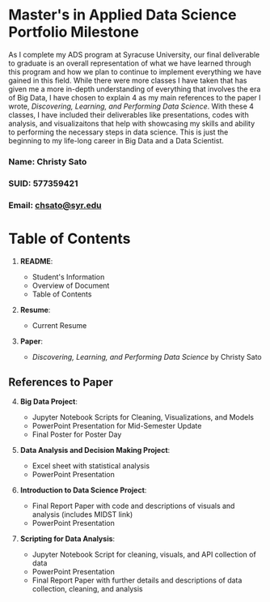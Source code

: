 # Master's in Applied Data Science Portfolio Milestone
As I complete my ADS program at Syracuse University, our final deliverable to graduate is an overall representation of what we have learned through this program and how we plan to continue to implement everything we have gained in this field. While there were more classes I have taken that has given me a more in-depth understanding of everything that involves the era of Big Data, I have chosen to explain 4 as my main references to the paper I wrote, *Discovering, Learning, and Performing Data Science*. With these 4 classes, I have included their deliverables like presentations, codes with analysis, and visualizaitons that help with showcasing my skills and ability to performing the necessary steps in data science. This is just the beginning to my life-long career in Big Data and a Data Scientist.

### **Name:** Christy Sato 
### **SUID:** 577359421
### **Email:** chsato@syr.edu

# Table of Contents
  1. **README**: 
     - Student's Information
     - Overview of Document
     - Table of Contents
 
  2. **Resume**: 
     - Current Resume
 
  3. **Paper**: 
     - *Discovering, Learning, and Performing Data Science* by Christy Sato
 
  ## References to Paper
  4. **Big Data Project**:
     - Jupyter Notebook Scripts for Cleaning, Visualizations, and Models
     - PowerPoint Presentation for Mid-Semester Update
     - Final Poster for Poster Day
  
  5. **Data Analysis and Decision Making Project**: 
     - Excel sheet with statistical analysis
     - PowerPoint Presentation
  
  6. **Introduction to Data Science Project**: 
     - Final Report Paper with code and descriptions of visuals and analysis (includes MIDST link)
     - PowerPoint Presentation
  
  7. **Scripting for Data Analysis**: 
     - Jupyter Notebook Script for cleaning, visuals, and API collection of data
     - PowerPoint Presentation
     - Final Report Paper with further details and descriptions of data collection, cleaning, and analysis
